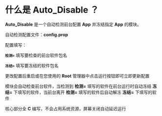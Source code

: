    # 什么是 **Auto_Disable** ？

**Auto_Disable** 是一个自动检测前台配置 **App** 并冻结指定 **App** 的模块。



自动检测配置文件：**config.prop**

配置填写：

**`检测=`** 填写要检查的前台软件包名

**`冻结=`** 填写要冻结的软件包名

更改配置后重启或在您使用的 **Root** 管理器中点击运行按钮即可立即更新配置



模块会自动检查前台软件，当检测到 **检测=** 填写的软件在前台运行时自动冻结 **冻结=** 下填写的软件，当前台离开 **检测=** 填写的软件后自动解冻 **冻结=** 下填写的软件



核心部分全 **C** 编写，不会占用系统资源，屏幕关闭自动延迟运行
